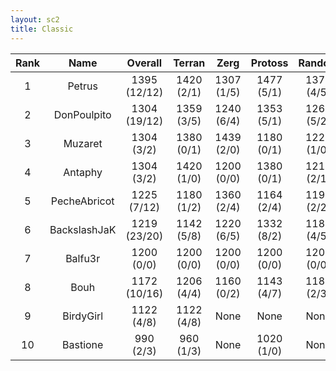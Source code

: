 ```yaml
---
layout: sc2
title: Classic
---
```

| Rank | Name         | Overall      | Terran     | Zerg       | Protoss    | Random     |
|:----:|:------------:|:------------:|:----------:|:----------:|:----------:|:----------:|
| 1    | Petrus       | 1395 (12/12) | 1420 (2/1) | 1307 (1/5) | 1477 (5/1) | 1379 (4/5) |
| 2    | DonPoulpito  | 1304 (19/12) | 1359 (3/5) | 1240 (6/4) | 1353 (5/1) | 1265 (5/2) |
| 3    | Muzaret      | 1304 (3/2)   | 1380 (0/1) | 1439 (2/0) | 1180 (0/1) | 1220 (1/0) |
| 4    | Antaphy      | 1304 (3/2)   | 1420 (1/0) | 1200 (0/0) | 1380 (0/1) | 1219 (2/1) |
| 5    | PecheAbricot | 1225 (7/12)  | 1180 (1/2) | 1360 (2/4) | 1164 (2/4) | 1199 (2/2) |
| 6    | BackslashJaK | 1219 (23/20) | 1142 (5/8) | 1220 (6/5) | 1332 (8/2) | 1183 (4/5) |
| 7    | Balfu3r      | 1200 (0/0)   | 1200 (0/0) | 1200 (0/0) | 1200 (0/0) | 1200 (0/0) |
| 8    | Bouh         | 1172 (10/16) | 1206 (4/4) | 1160 (0/2) | 1143 (4/7) | 1181 (2/3) |
| 9    | BirdyGirl    | 1122 (4/8)   | 1122 (4/8) |None        |None        |None        |
| 10   | Bastione     | 990 (2/3)    | 960 (1/3)  |None        | 1020 (1/0) |None        |
